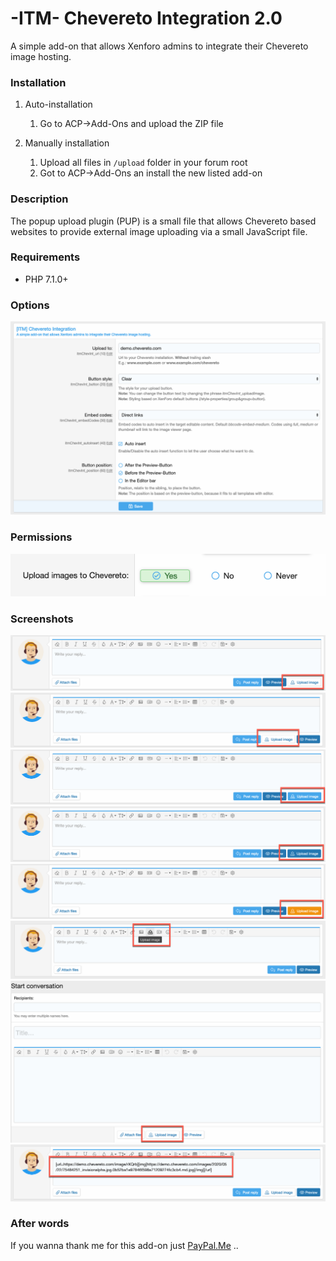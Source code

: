 # -ITM- Chevereto Integration 2.0

A simple add-on that allows Xenforo admins to integrate their Chevereto image hosting.

### Installation

1. Auto-installation
   1. Go to ACP->Add-Ons and upload the ZIP file

2. Manually installation
   1. Upload all files in `/upload` folder in your forum root
   2. Got to ACP->Add-Ons an install the new listed add-on

### Description

The popup upload plugin (PUP) is a small file that allows Chevereto based websites to provide external image uploading via a small JavaScript file.

### Requirements

- PHP 7.1.0+

### Options
![Options](https://github.com/McAtze/-ITM-CheveretoIntegration/blob/master/screenshots/options.png)

### Permissions
![Permissions](https://github.com/McAtze/-ITM-CheveretoIntegration/blob/master/screenshots/Permissions.png)

### Screenshots
![Thread-After](https://github.com/McAtze/-ITM-CheveretoIntegration/blob/master/screenshots/Thread-After.png)
![Thread-Before](https://github.com/McAtze/-ITM-CheveretoIntegration/blob/master/screenshots/Thread-Before.png)
![Thread-Button-Blue](https://github.com/McAtze/-ITM-CheveretoIntegration/blob/master/screenshots/Thread-Button-Blue.png)
![Thread-Button-DarkBlue](https://github.com/McAtze/-ITM-CheveretoIntegration/blob/master/screenshots/Thread-Button-Darkblue.png)
![Thread-Button-Orange](https://github.com/McAtze/-ITM-CheveretoIntegration/blob/master/screenshots/Thread-Button-Orange.png)
![Thread-Editor](https://github.com/McAtze/-ITM-CheveretoIntegration/blob/master/screenshots/Thread-Button-Editor.png)
![Conversation-Button](https://github.com/McAtze/-ITM-CheveretoIntegration/blob/master/screenshots/Conversation-Button.png)
![Thread-Embed-BBCode](https://github.com/McAtze/-ITM-CheveretoIntegration/blob/master/screenshots/Thread-Embed-BBCode.png)

### After words

If you wanna thank me for this add-on just [PayPal.Me](https://www.paypal.me/itmaku) ..
